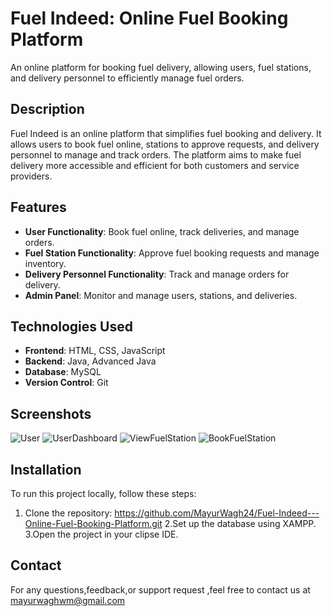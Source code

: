 # Fuel Indeed: Online Fuel Booking Platform

An online platform for booking fuel delivery, allowing users, fuel stations, and delivery personnel to efficiently manage fuel orders.

## Description

Fuel Indeed is an online platform that simplifies fuel booking and delivery. It allows users to book fuel online, stations to approve requests, and delivery personnel to manage and track orders. The platform aims to make fuel delivery more accessible and efficient for both customers and service providers.

## Features

- **User Functionality**: Book fuel online, track deliveries, and manage orders.
- **Fuel Station Functionality**: Approve fuel booking requests and manage inventory.
- **Delivery Personnel Functionality**: Track and manage orders for delivery.
- **Admin Panel**: Monitor and manage users, stations, and deliveries.

## Technologies Used

- **Frontend**: HTML, CSS, JavaScript
- **Backend**: Java, Advanced Java
- **Database**: MySQL
- **Version Control**: Git

## Screenshots
![User](webcontent/images/photos/user.png)
![UserDashboard](webcontent/images/photos/UserDashboard.png)
![ViewFuelStation](webcontent/images/photos/ViewFuelStation.png)
![BookFuelStation](webcontent/images/photos/BookFuelStation.png)

## Installation

To run this project locally, follow these steps:

1. Clone the repository:
  https://github.com/MayurWagh24/Fuel-Indeed---Online-Fuel-Booking-Platform.git
2.Set up the database using XAMPP.
3.Open the project in your clipse IDE.

## Contact
For any questions,feedback,or support request ,feel free to contact us at 
mayurwaghwm@gmail.com
   
